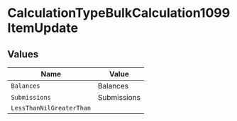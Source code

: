 # CalculationTypeBulkCalculation1099ItemUpdate


## Values

| Name                     | Value                    |
| ------------------------ | ------------------------ |
| `Balances`               | Balances                 |
| `Submissions`            | Submissions              |
| `LessThanNilGreaterThan` | <nil>                    |